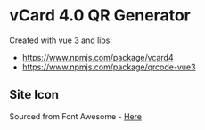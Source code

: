 # vCard 4.0 QR Generator

Created with vue 3 and libs:

- https://www.npmjs.com/package/vcard4
- https://www.npmjs.com/package/qrcode-vue3

## Site Icon
Sourced from Font Awesome - [Here](https://fontawesome.com/icons/address-card?f=classic&s=regular)

